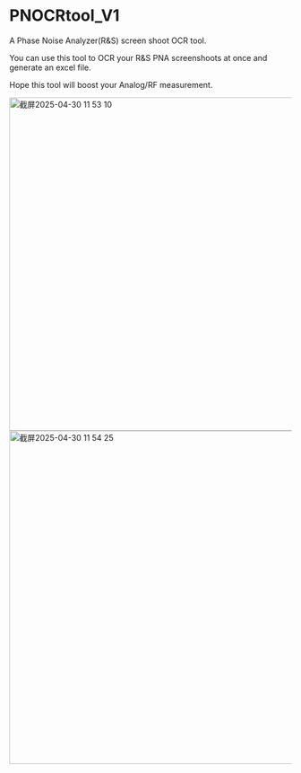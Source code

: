 # PNOCRtool_V1
A Phase Noise Analyzer(R&S) screen shoot OCR tool.

You can use this tool to OCR your R&S PNA screenshoots at once and generate an excel file.

Hope this tool will boost your Analog/RF measurement.

<img width="594" alt="截屏2025-04-30 11 53 10" src="https://github.com/user-attachments/assets/4b519549-7692-4f84-9dfa-686fea529959" />

<img width="594" alt="截屏2025-04-30 11 54 25" src="https://github.com/user-attachments/assets/787bfcbb-61f3-4798-be46-b1c1f8170171" />
